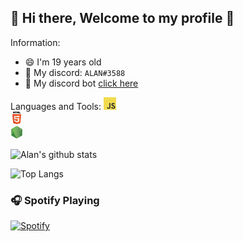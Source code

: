 ## 👋 Hi there, Welcome to my profile 👋

Information:

- 😄 I'm 19 years old
- 📨 My discord: `ALAN#3588`
- 🤖 My discord bot [click here](https://top.gg/bot/744293924625055796) 

Languages and Tools:
<code><a target="_blank" rel="noopener noreferrer" href="https://raw.githubusercontent.com/github/explore/80688e429a7d4ef2fca1e82350fe8e3517d3494d/topics/javascript/javascript.png"><img height="20" src="https://raw.githubusercontent.com/github/explore/80688e429a7d4ef2fca1e82350fe8e3517d3494d/topics/javascript/javascript.png" style="max-width:100%;"></a>
</code>
<code><a target="_blank" rel="noopener noreferrer" href="https://raw.githubusercontent.com/github/explore/80688e429a7d4ef2fca1e82350fe8e3517d3494d/topics/html/html.png"><img height="20" src="https://raw.githubusercontent.com/github/explore/80688e429a7d4ef2fca1e82350fe8e3517d3494d/topics/html/html.png" style="max-width:100%;"></a>
</code>
<code><a target="_blank" rel="noopener noreferrer" href="https://raw.githubusercontent.com/github/explore/80688e429a7d4ef2fca1e82350fe8e3517d3494d/topics/nodejs/nodejs.png"><img height="20" src="https://raw.githubusercontent.com/github/explore/80688e429a7d4ef2fca1e82350fe8e3517d3494d/topics/nodejs/nodejs.png" style="max-width:100%;"></a>
</code>

![Alan's github stats](https://github-readme-stats.vercel.app/api?username=AlanDara&show_icons=true&theme=tokyonight)

![Top Langs](https://github-readme-stats.vercel.app/api/top-langs/?username=xliel&layout=compact&theme=tokyonight)

### 🎧 Spotify Playing 

[![Spotify](https://novatorem.bgstatic.vercel.app/api/spotify)](https://open.spotify.com/user/6y9zzpwv7gdsex5in1mc8xcwq)
